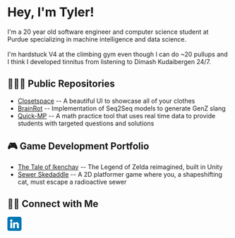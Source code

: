 <h1>Hey, I'm Tyler!</h1>

<p>I'm a 20 year old software engineer and computer science student at Purdue specializing in machine intelligence and data science.
  <br>   </br>
  I'm hardstuck V4 at the climbing gym even though I can do ~20 pullups and I think I developed tinnitus from listening to Dimash Kudaibergen 24/7.
</p>

<h2>🧑🏻‍💻 Public Repositories</h2>
<ul>
  <li>
    <a href="https://github.com/tler-liu/Closetspace">Closetspace</a>
    -- A beautiful UI to showcase all of your clothes
  </li>
  <li>
    <a href="https://github.com/tler-liu/BrainRot">BrainRot</a>
    -- Implementation of Seq2Seq models to generate GenZ slang
  </li>
  <li>
    <a href="https://github.com/tler-liu/Quick-MP">Quick-MP</a>
    -- A math practice tool that uses real time data to provide students with targeted questions and solutions
  </li>
</ul>

<h2>🎮 Game Development Portfolio</h2>
<ul>
  <li>
    <a href="https://tylerliu.itch.io/the-tale-of-ikenchay">The Tale of Ikenchay</a>
    -- The Legend of Zelda reimagined, built in Unity
  </li>
  <li>
    <a href="https://tylerliu.itch.io/sewer-skedaddle">Sewer Skedaddle</a>
    -- A 2D platformer game where you, a shapeshifting cat, must escape a radioactive sewer
  </li>
</ul>

<h2>🤝🏻 Connect with Me</h2>

[<img src="./linkedin.png" width="32px" />](https://linkedin.com/in/tylerliu04)




